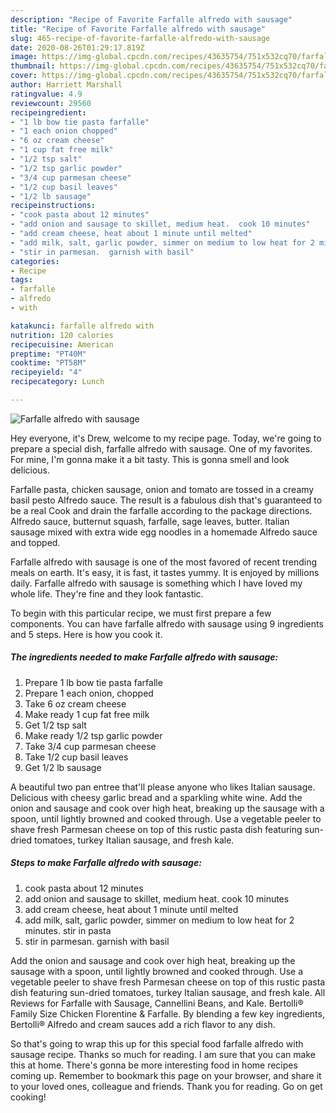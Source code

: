 ```yaml
---
description: "Recipe of Favorite Farfalle alfredo with sausage"
title: "Recipe of Favorite Farfalle alfredo with sausage"
slug: 465-recipe-of-favorite-farfalle-alfredo-with-sausage
date: 2020-08-26T01:29:17.819Z
image: https://img-global.cpcdn.com/recipes/43635754/751x532cq70/farfalle-alfredo-with-sausage-recipe-main-photo.jpg
thumbnail: https://img-global.cpcdn.com/recipes/43635754/751x532cq70/farfalle-alfredo-with-sausage-recipe-main-photo.jpg
cover: https://img-global.cpcdn.com/recipes/43635754/751x532cq70/farfalle-alfredo-with-sausage-recipe-main-photo.jpg
author: Harriett Marshall
ratingvalue: 4.9
reviewcount: 29560
recipeingredient:
- "1 lb bow tie pasta farfalle"
- "1 each onion chopped"
- "6 oz cream cheese"
- "1 cup fat free milk"
- "1/2 tsp salt"
- "1/2 tsp garlic powder"
- "3/4 cup parmesan cheese"
- "1/2 cup basil leaves"
- "1/2 lb sausage"
recipeinstructions:
- "cook pasta about 12 minutes"
- "add onion and sausage to skillet, medium heat.  cook 10 minutes"
- "add cream cheese, heat about 1 minute until melted"
- "add milk, salt, garlic powder, simmer on medium to low heat for 2 minutes.  stir in pasta"
- "stir in parmesan.  garnish with basil"
categories:
- Recipe
tags:
- farfalle
- alfredo
- with

katakunci: farfalle alfredo with 
nutrition: 120 calories
recipecuisine: American
preptime: "PT40M"
cooktime: "PT58M"
recipeyield: "4"
recipecategory: Lunch

---
```



![Farfalle alfredo with sausage](https://img-global.cpcdn.com/recipes/43635754/751x532cq70/farfalle-alfredo-with-sausage-recipe-main-photo.jpg)

Hey everyone, it's Drew, welcome to my recipe page. Today, we're going to prepare a special dish, farfalle alfredo with sausage. One of my favorites. For mine, I'm gonna make it a bit tasty. This is gonna smell and look delicious.

Farfalle pasta, chicken sausage, onion and tomato are tossed in a creamy basil pesto Alfredo sauce. The result is a fabulous dish that&#39;s guaranteed to be a real Cook and drain the farfalle according to the package directions. Alfredo sauce, butternut squash, farfalle, sage leaves, butter. Italian sausage mixed with extra wide egg noodles in a homemade Alfredo sauce and topped.

Farfalle alfredo with sausage is one of the most favored of recent trending meals on earth. It's easy, it is fast, it tastes yummy. It is enjoyed by millions daily. Farfalle alfredo with sausage is something which I have loved my whole life. They're fine and they look fantastic.


To begin with this particular recipe, we must first prepare a few components. You can have farfalle alfredo with sausage using 9 ingredients and 5 steps. Here is how you cook it.

<!--inarticleads1-->

##### The ingredients needed to make Farfalle alfredo with sausage:

1. Prepare 1 lb bow tie pasta farfalle
1. Prepare 1 each onion, chopped
1. Take 6 oz cream cheese
1. Make ready 1 cup fat free milk
1. Get 1/2 tsp salt
1. Make ready 1/2 tsp garlic powder
1. Take 3/4 cup parmesan cheese
1. Take 1/2 cup basil leaves
1. Get 1/2 lb sausage


A beautiful two pan entree that&#39;ll please anyone who likes Italian sausage. Delicious with cheesy garlic bread and a sparkling white wine. Add the onion and sausage and cook over high heat, breaking up the sausage with a spoon, until lightly browned and cooked through. Use a vegetable peeler to shave fresh Parmesan cheese on top of this rustic pasta dish featuring sun-dried tomatoes, turkey Italian sausage, and fresh kale. 

<!--inarticleads2-->

##### Steps to make Farfalle alfredo with sausage:

1. cook pasta about 12 minutes
1. add onion and sausage to skillet, medium heat.  cook 10 minutes
1. add cream cheese, heat about 1 minute until melted
1. add milk, salt, garlic powder, simmer on medium to low heat for 2 minutes.  stir in pasta
1. stir in parmesan.  garnish with basil


Add the onion and sausage and cook over high heat, breaking up the sausage with a spoon, until lightly browned and cooked through. Use a vegetable peeler to shave fresh Parmesan cheese on top of this rustic pasta dish featuring sun-dried tomatoes, turkey Italian sausage, and fresh kale. All Reviews for Farfalle with Sausage, Cannellini Beans, and Kale. Bertolli® Family Size Chicken Florentine &amp; Farfalle. By blending a few key ingredients, Bertolli® Alfredo and cream sauces add a rich flavor to any dish. 

So that's going to wrap this up for this special food farfalle alfredo with sausage recipe. Thanks so much for reading. I am sure that you can make this at home. There's gonna be more interesting food in home recipes coming up. Remember to bookmark this page on your browser, and share it to your loved ones, colleague and friends. Thank you for reading. Go on get cooking!
